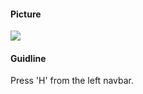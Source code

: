 #### Picture

![](D:\Notebooks\Developer\Assets\2023-06-18-19-31-52-image.png)

#### Guidline

Press 'H' from the left navbar.
